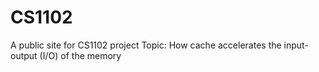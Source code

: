 # CS1102
A public site for CS1102 project
Topic: How cache accelerates the input-output (I/O) of the memory
